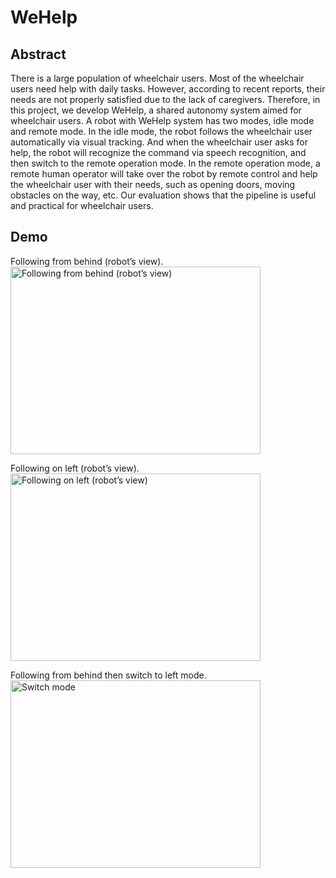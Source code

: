 # WeHelp
## Abstract
There is a large population of wheelchair users. Most of the wheelchair users need help with daily tasks. However, according to recent reports, their needs are not properly satisfied due to the lack of caregivers. Therefore, in this project, we develop WeHelp, a shared autonomy system aimed for wheelchair users. A robot with WeHelp system has two modes, idle mode and remote mode. In the idle mode, the robot follows the wheelchair user automatically via visual tracking. And when the wheelchair user asks for help, the robot will recognize the command via speech recognition, and then switch to the remote operation mode. In the remote operation mode, a remote human operator will take over the robot by remote control and help the wheelchair user with their needs, such as opening doors, moving obstacles on the way, etc. Our evaluation shows that the pipeline is useful and practical for wheelchair users.

## Demo

Following from behind (robot’s view).  
<img src="demo/track_2.gif" width="400" height="300" alt="Following from behind (robot’s view)"/>  

Following on left (robot’s view). 
<img src="demo/track_3.gif" width="400" height="300" alt="Following on left (robot’s view)"/>  

Following from behind then switch to left mode. 
<img src="demo/track_1.gif" width="400" height="300" alt="Switch mode"/>  
